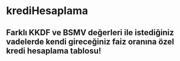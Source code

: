 # krediHesaplama
## Farklı KKDF ve BSMV değerleri ile istediğiniz vadelerde kendi gireceğiniz faiz oranına özel kredi hesaplama tablosu!
